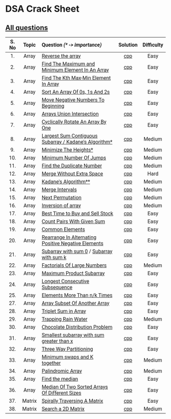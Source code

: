 # DSA Crack Sheet

## [All questions](https://drive.google.com/file/d/1TIj9JtyfoKxdd3U3kpjt869uiImGLnk-/view?usp=sharing)



<span style="font-family:Roboto; font-size:1.3em;">

| S. No  | Topic | Question _(* -> importance)_ | Solution | Difficulty |   
| :----: | :---: | :--------------------------- | :------: | :--------: |   
| 1. | Array | [Reverse the array](https://www.geeksforgeeks.org/write-a-program-to-reverse-an-array-or-string/ "view topic") | [cpp](./1.%20Reverse%20The%20Array.cpp "view my solution") | Easy |    
| 2. | Array | [Find The Maximum and Minimum Element In An Array](https://www.geeksforgeeks.org/maximum-and-minimum-in-an-array/ "view topic") | [cpp](./2.%20Find%20The%20Maximum%20and%20Minimum%20Element%20In%20An%20Array.cpp "view my solution") | Easy |   
| 3. | Array | [Find The Kth Max-Min Element In Array](https://practice.geeksforgeeks.org/problems/kth-smallest-element/0 "view question") | [cpp](./3.%20Find%20The%20Kth%20Max-Min%20Element%20In%20Array.cpp "view my solution") | Easy |   
| 4. | Array | [Sort An Array Of 0s, 1s And 2s](https://practice.geeksforgeeks.org/problems/sort-an-array-of-0s-1s-and-2s/0 "view question") | [cpp](./4.%20Sort%20An%20Array%20Of%200s%201s%20And%202s.cpp "view my solution") | Easy |   
| 5. | Array | [Move Negative Numbers To Beginning](https://www.geeksforgeeks.org/move-negative-numbers-beginning-positive-end-constant-extra-space/ "view topic") | [cpp](./5.%20Move%20Negative%20Numbers%20To%20Beginning.cpp "view my solution") | Easy |   
| 6. | Array | [Arrays Union Intersection](https://practice.geeksforgeeks.org/problems/union-of-two-arrays/0 "view question") | [cpp](./6.%20Arrays%20Union%20Intersection.cpp "view my solution") | Easy |   
| 7. | Array | [Cyclically Rotate An Array By One](https://practice.geeksforgeeks.org/problems/cyclically-rotate-an-array-by-one/0 "view question") | [cpp](./7.%20Cyclically%20Rotate%20An%20Array%20By%20One.cpp "view my solution") | Easy |   
| 8. | Array | [Largest Sum Contiguous Subarray / Kadane's Algorithm*](https://practice.geeksforgeeks.org/problems/kadanes-algorithm/0 "view question") | [cpp](./8.%20Largest%20Sum%20Contiguous%20Subarray.cpp "view my solution") | Medium |   
| 9. | Array | [Minimize The Heights*](https://practice.geeksforgeeks.org/problems/minimize-the-heights3351/1 "view question") | [cpp](./9.%20Minimize%20The%20Heights.cpp "view my solution") | Medium |   
| 10. | Array | [Minimum Number Of Jumps](https://practice.geeksforgeeks.org/problems/minimum-number-of-jumps/0 "view question") | [cpp](./10.%20Minimum%20Number%20Of%20Jumps.cpp "view my solution") | Medium |   
| 11. | Array | [Find the Duplicate Number](https://leetcode.com/problems/find-the-duplicate-number/ "view question") | [cpp](./11.%20Find%20the%20Duplicate%20Number.cpp "view my solution") | Medium |   
| 12. | Array | [Merge Without Extra Space](https://practice.geeksforgeeks.org/problems/merge-two-sorted-arrays5135/1 "view question") | [cpp](./12.%20Merge%20Without%20Extra%20Space.cpp "view my solution") | Hard |   
| 13. | Array | [Kadane's Algorithm**](https://practice.geeksforgeeks.org/problems/kadanes-algorithm/0 "view question") | [cpp](./13.%20Largest%20Sum%20Contiguous%20Subarray.cpp "view my solution") | Medium |   
| 14. | Array | [Merge Intervals](https://leetcode.com/problems/merge-intervals/ "view question") | [cpp](./14.%20Merge%20Intervals.cpp "view my solution") | Medium |   
| 15. | Array | [Next Permutation](https://leetcode.com/problems/next-permutation/ "view question") | [cpp](./15.%20Next%20Permutation.cpp "view my solution") | Medium |   
| 16. | Array | [Inversion of array](https://practice.geeksforgeeks.org/problems/inversion-of-array/0 "view question") | [cpp](./16Inversion%20of%20array.cpp "view my solution") | Medium |   
| 17. | Array | [Best Time to Buy and Sell Stock](https://leetcode.com/problems/best-time-to-buy-and-sell-stock/ "view question") | [cpp](./17.%20Best%20Time%20to%20Buy%20and%20Sell%20Stock.cpp "view my solution") | Easy |   
| 18. | Array | [Count Pairs With Given Sum](https://practice.geeksforgeeks.org/problems/count-pairs-with-given-sum5022/1 "view question") | [cpp](./18.%20Count%20Pairs%20With%20Given%20Sum.cpp "view my solution") | Easy |   
| 19. | Array | [Common Elements](https://practice.geeksforgeeks.org/problems/common-elements1132/1 "view question") | [cpp](./19.%20Common%20Elements.cpp "view my solution") | Easy |   
| 20. | Array | [Rearrange In Alternating Positive Negative Elements](https://www.geeksforgeeks.org/rearrange-array-alternating-positive-negative-items-o1-extra-space/ "view topic") | [cpp](./20.%20Rearrange%20In%20Alternating%20Positive%20Negative%20Elements.cpp "view my solution") | Easy |   
| 21. | Array | [Subarray with sum 0](https://practice.geeksforgeeks.org/problems/subarray-with-0-sum/0 "view question") / [Subarray with sum k](https://leetcode.com/problems/subarray-sum-equals-k/ "view question") | [cpp](./21.%20Subarray%20with%200%20sum.cpp "view my solution") | Easy |   
| 22. | Array | [Factorials Of Large Numbers](https://practice.geeksforgeeks.org/problems/factorials-of-large-numbers/0 "view question") | [cpp](./22.%20Factorials%20Of%20Large%20Numbers.cpp "view my solution") | Medium |   
| 23. | Array | [Maximum Product Subarray](https://practice.geeksforgeeks.org/problems/maximum-product-subarray3604/1 "view question") | [cpp](./23.%20Maximum%20Product%20Subarray.cpp "view my solution") | Easy |   
| 24. | Array | [Longest Consecutive Subsequence](https://practice.geeksforgeeks.org/problems/longest-consecutive-subsequence/0 "view question") | [cpp](./24.%20Longest%20Consecutive%20Subsequence.cpp "view my solution") | Easy |   
| 25. | Array | [Elements More Than n/k Times](https://www.geeksforgeeks.org/given-an-array-of-of-size-n-finds-all-the-elements-that-appear-more-than-nk-times/ "view question") | [cpp](./25.%20Elements%20More%20Than%20nk%20Times.cpp "view my solution") | Easy |   
| 27. | Array | [Array Subset Of Another Array](https://practice.geeksforgeeks.org/problems/array-subset-of-another-array/0 "view question") | [cpp](./27.%20Array%20Subset%20Of%20Another%20Array.cpp "view my solution") | Easy |   
| 28. | Array | [Triplet Sum in Array](https://practice.geeksforgeeks.org/problems/triplet-sum-in-array/0 "view question") | [cpp](./28.%20Triplet%20Sum%20in%20Array.cpp "view my solution") | Easy |   
| 29. | Array | [Trapping Rain Water](https://practice.geeksforgeeks.org/problems/trapping-rain-water/0 "view question") | [cpp](./29.%20Trapping%20Rain%20Water.cpp "view my solution") | Medium |   
| 30. | Array | [Chocolate Distribution Problem](https://practice.geeksforgeeks.org/problems/chocolate-distribution-problem/0 "view question") | [cpp](./30.%20Chocolate%20Distribution%20Problem.cpp "view my solution") | Easy |   
| 31. | Array | [Smallest subarray with sum greater than x](https://practice.geeksforgeeks.org/problems/smallest-subarray-with-sum-greater-than-x/0 "view question") | [cpp](./31.%20Smallest%20subarray%20with%20sum%20greater%20than%20x.cpp "view my solution") | Easy |   
| 32. | Array | [Three Way Partitioning](https://practice.geeksforgeeks.org/problems/three-way-partitioning/1 "view question") | [cpp](./32.%20Three%20Way%20Partitioning.cpp "view my solution") | Easy |   
| 33. | Array | [Minimum swaps and K together](https://practice.geeksforgeeks.org/problems/minimum-swaps-required-to-bring-all-elements-less-than-or-equal-to-k-together/0 "view question") | [cpp](./33.%20Minimum%20swaps%20and%20K%20together.cpp "view my solution") | Medium |   
| 34. | Array | [Palindromic Array](https://practice.geeksforgeeks.org/problems/palindromic-array/0# "view question") | [cpp](./34.%20Palindromic%20Array.cpp "view my solution") | Medium |   
| 35. | Array | [Find the median](https://practice.geeksforgeeks.org/problems/find-the-median0527/1 "view question") | [cpp](./35.%20Find%20the%20median.cpp "view my solution") | Easy |   
| 36. | Array | [Median Of Two Sorted Arrays Of Different Sizes](https://www.geeksforgeeks.org/median-of-two-sorted-arrays-of-different-sizes/ "view topic") | [cpp](./36.%20Median%20Of%20Two%20Sorted%20Arrays%20Of%20Different%20Sizes.cpp "view my solution") | Easy |   
| 37. | Matrix | [Spirally Traversing A Matrix](https://practice.geeksforgeeks.org/problems/spirally-traversing-a-matrix/0# "view question") | [cpp](./37.%20Spirally%20Traversing%20A%20Matrix.cpp "view my solution") | Easy |   
| 38. | Matrix | [Search a 2D Matrix](https://leetcode.com/problems/search-a-2d-matrix/ "view question") | [cpp](./38.%20Search%20a%202D%20Matrix.cpp "view my solution") | Medium |   




<!-- 
|  |  | []( "view topic") | []( "view my solution") |  |   
|  |  | []( "view topic") | []( "view my solution") |  |   
|  |  | []( "view topic") | []( "view my solution") |  |   
|  |  | []( "view topic") | []( "view my solution") |  |    
--> 








</span>